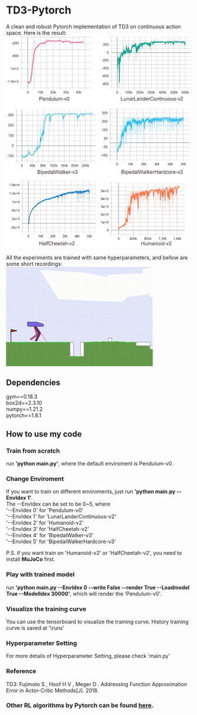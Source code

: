 # TD3-Pytorch
A clean and robust Pytorch implementation of TD3 on continuous action space. Here is the result:  
<img src="https://github.com/XinJingHao/TD3-Pytorch/blob/main/images/TD3results.png" width=700>

All the experiments are trained with same hyperparameters, and bellow are some short recordings:
<img src="https://github.com/XinJingHao/TD3-Pytorch/blob/main/images/Render_BWHV3.gif" width=400>

## Dependencies
gym==0.18.3  
box2d==2.3.10  
numpy==1.21.2  
pytorch==1.8.1  

## How to use my code
### Train from scratch
run **'python main.py'**, where the default enviroment is Pendulum-v0.  
### Change Enviroment
If you want to train on different enviroments, just run **'python main.py --EnvIdex 1'**.  
The --EnvIdex can be set to be 0~5, where   
'--EnvIdex 0' for 'Pendulum-v0'  
'--EnvIdex 1' for 'LunarLanderContinuous-v2'  
'--EnvIdex 2' for 'Humanoid-v2'  
'--EnvIdex 3' for 'HalfCheetah-v2'  
'--EnvIdex 4' for 'BipedalWalker-v3'  
'--EnvIdex 5' for 'BipedalWalkerHardcore-v3' 

P.S. if you want train on 'Humanoid-v2' or 'HalfCheetah-v2', you need to install **MuJoCo** first.
### Play with trained model
run **'python main.py --EnvIdex 0 --write False --render True --Loadmodel True --ModelIdex 30000'**, which will render the 'Pendulum-v0'.  
### Visualize the training curve
You can use the tensorboard to visualize the training curve. History training curve is saved at '\runs'
### Hyperparameter Setting
For more details of Hyperparameter Setting, please check 'main.py'
### Reference
TD3: Fujimoto S , Hoof H V , Meger D . Addressing Function Approximation Error in Actor-Critic Methods[J]. 2018.

### Other RL algorithms by Pytorch can be found [here](https://github.com/XinJingHao/RL-Algorithms-by-Pytorch).
